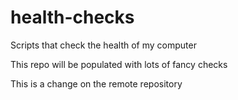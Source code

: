# health-checks
Scripts that check the health of my computer

This repo will be populated with lots of fancy checks

This is a change on the remote repository


